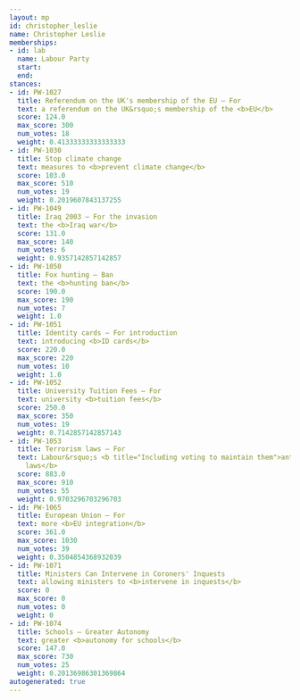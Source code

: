 ```yaml
---
layout: mp
id: christopher_leslie
name: Christopher Leslie
memberships:
- id: lab
  name: Labour Party
  start: 
  end: 
stances:
- id: PW-1027
  title: Referendum on the UK's membership of the EU — For
  text: a referendum on the UK&rsquo;s membership of the <b>EU</b>
  score: 124.0
  max_score: 300
  num_votes: 18
  weight: 0.41333333333333333
- id: PW-1030
  title: Stop climate change
  text: measures to <b>prevent climate change</b>
  score: 103.0
  max_score: 510
  num_votes: 19
  weight: 0.2019607843137255
- id: PW-1049
  title: Iraq 2003 — For the invasion
  text: the <b>Iraq war</b>
  score: 131.0
  max_score: 140
  num_votes: 6
  weight: 0.9357142857142857
- id: PW-1050
  title: Fox hunting — Ban
  text: the <b>hunting ban</b>
  score: 190.0
  max_score: 190
  num_votes: 7
  weight: 1.0
- id: PW-1051
  title: Identity cards — For introduction
  text: introducing <b>ID cards</b>
  score: 220.0
  max_score: 220
  num_votes: 10
  weight: 1.0
- id: PW-1052
  title: University Tuition Fees — For
  text: university <b>tuition fees</b>
  score: 250.0
  max_score: 350
  num_votes: 19
  weight: 0.7142857142857143
- id: PW-1053
  title: Terrorism laws — For
  text: Labour&rsquo;s <b title="Including voting to maintain them">anti-terrorism
    laws</b>
  score: 883.0
  max_score: 910
  num_votes: 55
  weight: 0.9703296703296703
- id: PW-1065
  title: European Union — For
  text: more <b>EU integration</b>
  score: 361.0
  max_score: 1030
  num_votes: 39
  weight: 0.3504854368932039
- id: PW-1071
  title: Ministers Can Intervene in Coroners' Inquests
  text: allowing ministers to <b>intervene in inquests</b>
  score: 0
  max_score: 0
  num_votes: 0
  weight: 0
- id: PW-1074
  title: Schools — Greater Autonomy
  text: greater <b>autonomy for schools</b>
  score: 147.0
  max_score: 730
  num_votes: 25
  weight: 0.20136986301369864
autogenerated: true
---
```

